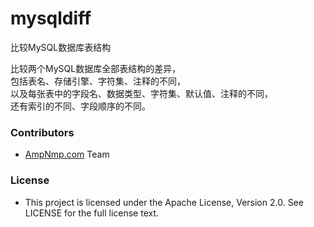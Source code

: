 # mysqldiff
比较MySQL数据库表结构

<p>    
比较两个MySQL数据库全部表结构的差异，<br>
包括表名、存储引擎、字符集、注释的不同，<br>
以及每张表中的字段名、数据类型、字符集、默认值、注释的不同，<br>
还有索引的不同、字段顺序的不同。<br>
</p>
    
    
<h3>Contributors</h3>
<ul><li><a href="http://www.ampnmp.com" target="_blank">AmpNmp.com</a> Team</li></ul>

<h3>License</h3>
<ul><li>This project is licensed under the Apache License, Version 2.0. See LICENSE for the full license text.</li></ul>

 
